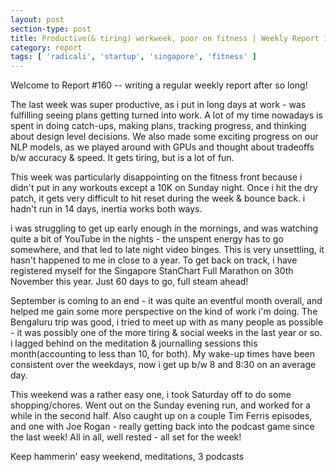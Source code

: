 ```yaml
---
layout: post
section-type: post
title: Productive(& tiring) workweek, poor on fitness | Weekly Report 160
category: report
tags: [ 'radicali', 'startup', 'singapore', 'fitness' ]
---
```


Welcome to Report #160 -- writing a regular weekly report after so long!

The last week was super productive, as i put in long days at work - was fulfilling seeing plans getting turned into work. A lot of my time nowadays is spent in doing catch-ups, making plans, tracking progress, and thinking about design level decisions. We also made some exciting progress on our NLP models, as we played around with GPUs and thought about tradeoffs b/w accuracy & speed. It gets tiring, but is a lot of fun. 

This week was particularly disappointing on the fitness front because i didn't put in any workouts except a 10K on Sunday night. Once i hit the dry patch, it gets very difficult to hit reset during the week & bounce back. i hadn't run in 14 days, inertia works both ways. 

i was struggling to get up early enough in the mornings, and was watching quite a bit of YouTube in the nights - the unspent energy has to go somewhere, and that led to late night video binges. This is very unsettling, it hasn't happened to me in close to a year. To get back on track, i have registered myself for the Singapore StanChart Full Marathon on 30th November this year. Just 60 days to go, full steam ahead!

September is coming to an end - it was quite an eventful month overall, and helped me gain some more perspective on the kind of work i'm doing. The Bengaluru trip was good, i tried to meet up with as many people as possible - it was possibly one of the more tiring & social weeks in the last year or so. i lagged behind on the meditation & journalling sessions this month(accounting to less than 10, for both). My wake-up times have been consistent over the weekdays, now i get up b/w 8 and 8:30 on an average day.

This weekend was a rather easy one, i took Saturday off to do some shopping/chores. Went out on the Sunday evening run, and worked for a while in the second half. Also caught up on a couple Tim Ferris episodes, and one with Joe Rogan - really getting back into the podcast game since the last week! All in all, well rested - all set for the week!

Keep hammerin'
easy weekend, meditations, 3 podcasts